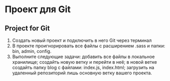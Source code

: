 # Проект для Git
## Project for Git

1. Создать новый проект и подключить в него Git через терминал
2. В проекте проигнорировать все файлы с расширением .sass и папки: bin, admin, config.
3. Выполните следующие задачи:
добавить все файлы в локальное хранилище;
создайть новую ветку и перейти в неё;
в новой ветке создайть папку blog с файлами: index.js, index.html;
загрузить на удаленный репозиторий лишь основную ветку вашего проекта.
